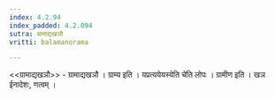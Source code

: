 ```yaml
---
index: 4.2.94
index_padded: 4.2.094
sutra: ग्रामाद्यखञौ
vritti: balamanorama

---
```

<<ग्रामाद्यखञौ>> - ग्रामाद्यखञौ । ग्राम्य इति । यप्रत्ययेयस्येति चे॑ति लोपः । ग्रामीण इति । खञ ईनादेशः, णत्वम् । 
